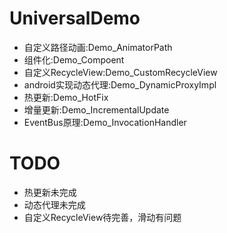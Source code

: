 # UniversalDemo

- 自定义路径动画:Demo_AnimatorPath
- 组件化:Demo_Compoent
- 自定义RecycleView:Demo_CustomRecycleView
- android实现动态代理:Demo_DynamicProxyImpl
- 热更新:Demo_HotFix
- 增量更新:Demo_IncrementalUpdate
- EventBus原理:Demo_InvocationHandler


# TODO
- 热更新未完成
- 动态代理未完成
- 自定义RecycleView待完善，滑动有问题
